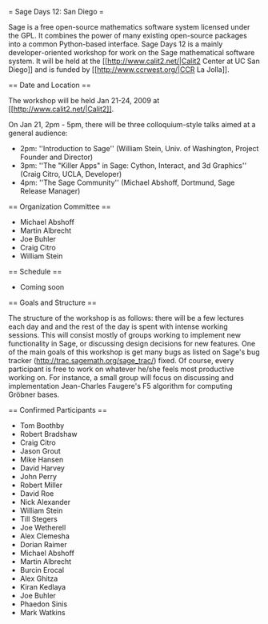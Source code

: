 = Sage Days 12: San Diego =

Sage is a free open-source mathematics software system licensed under the GPL. It combines the power  of many existing open-source packages into a common Python-based interface.  Sage Days 12 is a mainly developer-oriented workshop for work on the Sage mathematical software system.  It will be held at the [[http://www.calit2.net/|Calit2 Center at UC San Diego]] and is funded by [[http://www.ccrwest.org/|CCR La Jolla]]. 

== Date and Location ==

The workshop will be  held Jan 21-24, 2009 at [[http://www.calit2.net/|Calit2]].

On Jan 21, 2pm - 5pm, there will be three colloquium-style talks aimed at a general audience:
   * 2pm: ''Introduction to Sage'' (William Stein, Univ. of Washington, Project Founder and Director)
   * 3pm: ''The "Killer Apps" in Sage: Cython, Interact, and 3d Graphics'' (Craig Citro, UCLA, Developer)
   * 4pm: ''The Sage Community'' (Michael Abshoff, Dortmund, Sage Release Manager)

== Organization Committee ==

 * Michael Abshoff
 * Martin Albrecht
 * Joe Buhler
 * Craig Citro
 * William Stein

== Schedule ==

 * Coming soon


== Goals and Structure ==

The structure of the workshop is as follows: there will be a few lectures each day and and the rest of the day is spent with intense working
sessions. This will consist mostly of groups working to implement new functionality in Sage, or discussing design decisions for new features. One
of the main goals of this workshop is get many bugs as listed on Sage's bug tracker (http://trac.sagemath.org/sage_trac/) fixed. Of course, every
participant is free to work on whatever he/she feels most productive working on. For instance, a small group will focus on discussing and implementation Jean-Charles Faugere's F5 algorithm for computing Gröbner bases.

== Confirmed Participants ==

 * Tom Boothby
 * Robert Bradshaw
 * Craig Citro
 * Jason Grout
 * Mike Hansen
 * David Harvey
 * John Perry
 * Robert Miller
 * David Roe
 * Nick Alexander
 * William Stein
 * Till Stegers
 * Joe Wetherell
 * Alex Clemesha
 * Dorian Raimer
 * Michael Abshoff
 * Martin Albrecht
 * Burcin Erocal
 * Alex Ghitza
 * Kiran Kedlaya
 * Joe Buhler
 * Phaedon Sinis
 * Mark Watkins
